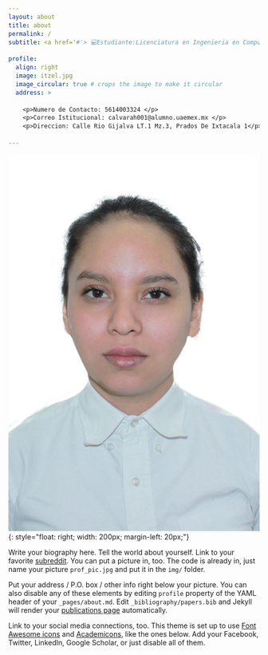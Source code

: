 ```yaml
---
layout: about
title: about
permalink: /
subtitle: <a href='#'> 💻Estudiante:Licenciatura en Ingenieria en Computaciòn 👩🏻‍💻</a>. UAEM VALLE DE MEXICO.

profile:
  align: right
  image: itzel.jpg
  image_circular: true # crops the image to make it circular
  address: >
    
    <p>Numero de Contacto: 5614003324 </p>
    <p>Correo Istitucional: calvarah001@alumno.uaemex.mx </p>
    <p>Direccion: Calle Rio Gijalva LT.1 Mz.3, Prados De Ixtacala 1</p>

---
```


  ![Mi foto](/assets/itzel.jpg){: style="float: right; width: 200px; margin-left: 20px;"}

Write your biography here. Tell the world about yourself. Link to your favorite [subreddit](http://reddit.com). You can put a picture in, too. The code is already in, just name your picture `prof_pic.jpg` and put it in the `img/` folder.

Put your address / P.O. box / other info right below your picture. You can also disable any of these elements by editing `profile` property of the YAML header of your `_pages/about.md`. Edit `_bibliography/papers.bib` and Jekyll will render your [publications page](/al-folio/publications/) automatically.

Link to your social media connections, too. This theme is set up to use [Font Awesome icons](http://fortawesome.github.io/Font-Awesome/) and [Academicons](https://jpswalsh.github.io/academicons/), like the ones below. Add your Facebook, Twitter, LinkedIn, Google Scholar, or just disable all of them.
